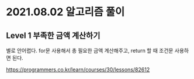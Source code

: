 # 2021.08.02 알고리즘 풀이

## Level 1 부족한 금액 계산하기

별로 안어렵다. for문 사용해서 총 필요한 금액 계산해주고, return 할 때 조건문 사용하면 된다.

https://programmers.co.kr/learn/courses/30/lessons/82612
